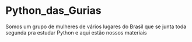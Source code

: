 # Python_das_Gurias
Somos um grupo de mulheres de vários lugares do Brasil que se junta toda segunda pra estudar Python e aqui estão nossos materiais
